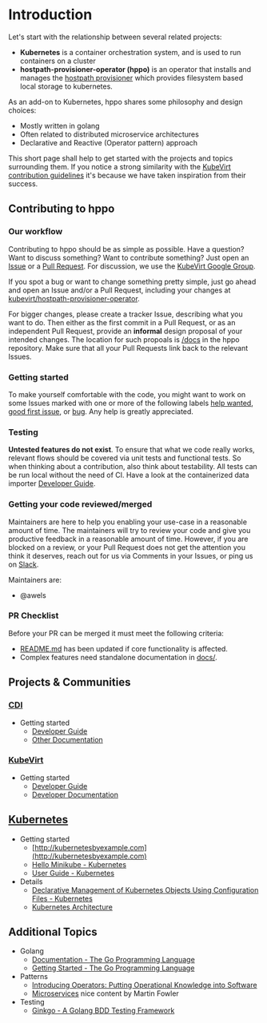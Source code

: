 # Introduction

Let's start with the relationship between several related projects:

* **Kubernetes** is a container orchestration system, and is used to run
  containers on a cluster
* **hostpath-provisioner-operator (hppo)** is an operator that installs and
manages the [hostpath provisioner](https://github.com/kubevirt/hostpath-provisioner) which
provides filesystem based local storage to kubernetes.

As an add-on to Kubernetes, hppo shares some philosophy and design choices:

* Mostly written in golang
* Often related to distributed microservice architectures
* Declarative and Reactive (Operator pattern) approach

This short page shall help to get started with the projects and topics
surrounding them.  If you notice a strong similarity with the [KubeVirt contribution guidelines](https://github.com/kubevirt/kubevirt/blob/main/CONTRIBUTING.md) it's because we have taken inspiration from their success.


## Contributing to hppo

### Our workflow

Contributing to hppo should be as simple as possible. Have a question? Want
to discuss something? Want to contribute something? Just open an
[Issue](https://github.com/kubevirt/hostpath-provisioner-operator/issues) or a [Pull
Request](https://github.com/kubevirt/hostpath-provisioner-operator/pulls).  For discussion, we use the [KubeVirt Google Group](https://groups.google.com/forum/#!forum/kubevirt-dev).

If you spot a bug or want to change something pretty simple, just go
ahead and open an Issue and/or a Pull Request, including your changes
at [kubevirt/hostpath-provisioner-operator](https://github.com/kubevirt/hostpath-provisioner-operator).

For bigger changes, please create a tracker Issue, describing what you want to
do. Then either as the first commit in a Pull Request, or as an independent
Pull Request, provide an **informal** design proposal of your intended changes.
The location for such propoals is
[/docs](docs/) in the hppo repository. Make sure that all your Pull Requests link back to the
relevant Issues.

### Getting started

To make yourself comfortable with the code, you might want to work on some
Issues marked with one or more of the following labels
[help wanted](https://github.com/kubevirt/hostpath-provisioner-operator/labels/help%20wanted),
[good first issue](https://github.com/kubevirt/hostpath-provisioner-operator/labels/good%20first%20issue),
or [bug](https://github.com/kubevirt/hostpath-provisioner-operator/labels/kind%2Fbug).
Any help is greatly appreciated.

### Testing

**Untested features do not exist**. To ensure that what we code really works,
relevant flows should be covered via unit tests and functional tests. So when
thinking about a contribution, also think about testability. All tests can be
run local without the need of CI. Have a look at the containerized data importer
[Developer Guide](https://github.com/kubevirt/containerized-data-importer/hack/README.md).

### Getting your code reviewed/merged

Maintainers are here to help you enabling your use-case in a reasonable amount
of time. The maintainers will try to review your code and give you productive
feedback in a reasonable amount of time. However, if you are blocked on a
review, or your Pull Request does not get the attention you think it deserves,
reach out for us via Comments in your Issues, or ping us on
[Slack](https://kubernetes.slack.com/messages/kubevirt-dev).

Maintainers are:

* @awels

### PR Checklist

Before your PR can be merged it must meet the following criteria:
* [README.md](README.md) has been updated if core functionality is affected.
* Complex features need standalone documentation in [docs/](docs/).

## Projects & Communities

### [CDI](https://github.com/kubevirt/containerized-data-importer)

* Getting started
  * [Developer Guide](https://github.com/kubevirt/containerized-data-importer/blob/main/hack/README.md)
  * [Other Documentation](https://github.com/kubevirt/containerized-data-importer/blob/main/doc/)

### [KubeVirt](https://github.com/kubevirt/kubevirt)
* Getting started
  * [Developer Guide](https://github.com/kubevirt/kubevirt/blob/main/docs/getting-started.md)
  * [Developer Documentation](https://github.com/kubevirt/kubevirt/blob/main/docs)
## [Kubernetes](http://kubernetes.io/)

* Getting started
  * [http://kubernetesbyexample.com](http://kubernetesbyexample.com)
  * [Hello Minikube - Kubernetes](https://kubernetes.io/docs/tutorials/stateless-application/hello-minikube/)
  * [User Guide - Kubernetes](https://kubernetes.io/docs/user-guide/)
* Details
  * [Declarative Management of Kubernetes Objects Using Configuration Files - Kubernetes](https://kubernetes.io/docs/concepts/tools/kubectl/object-management-using-declarative-config/)
  * [Kubernetes Architecture](https://github.com/kubernetes/community/blob/master/contributors/design-proposals/architecture/architecture.md)

## Additional Topics

* Golang
  * [Documentation - The Go Programming Language](https://golang.org/doc/)
  * [Getting Started - The Go Programming Language](https://golang.org/doc/install)
* Patterns
  * [Introducing Operators: Putting Operational Knowledge into Software](https://coreos.com/blog/introducing-operators.html)
  * [Microservices](https://martinfowler.com/articles/microservices.html) nice
    content by Martin Fowler
* Testing
  * [Ginkgo - A Golang BDD Testing Framework](https://onsi.github.io/ginkgo/)
